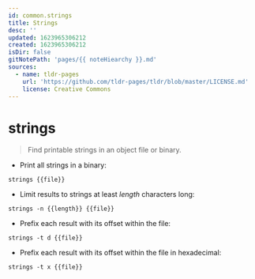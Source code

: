 ```yaml
---
id: common.strings
title: Strings
desc: ''
updated: 1623965306212
created: 1623965306212
isDir: false
gitNotePath: 'pages/{{ noteHiearchy }}.md'
sources:
  - name: tldr-pages
    url: 'https://github.com/tldr-pages/tldr/blob/master/LICENSE.md'
    license: Creative Commons
---
```

# strings

> Find printable strings in an object file or binary.

- Print all strings in a binary:

`strings {{file}}`

- Limit results to strings at least _length_ characters long:

`strings -n {{length}} {{file}}`

- Prefix each result with its offset within the file:

`strings -t d {{file}}`

- Prefix each result with its offset within the file in hexadecimal:

`strings -t x {{file}}`


